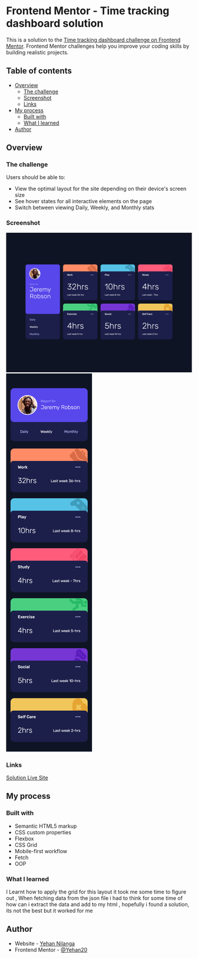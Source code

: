 # Frontend Mentor - Time tracking dashboard solution

This is a solution to the [Time tracking dashboard challenge on Frontend Mentor](https://www.frontendmentor.io/challenges/time-tracking-dashboard-UIQ7167Jw). Frontend Mentor challenges help you improve your coding skills by building realistic projects. 

## Table of contents

- [Overview](#overview)
  - [The challenge](#the-challenge)
  - [Screenshot](#screenshot)
  - [Links](#links)
- [My process](#my-process)
  - [Built with](#built-with)
  - [What I learned](#what-i-learned)
- [Author](#author)



## Overview

### The challenge

Users should be able to:

- View the optimal layout for the site depending on their device's screen size
- See hover states for all interactive elements on the page
- Switch between viewing Daily, Weekly, and Monthly stats

### Screenshot

![](UI/largescreen.png)
![](UI/smallscreen.png)


### Links

 [Solution ](https://www.frontendmentor.io/solutions/timetrackingdashboardcssgrid-rkd43C07q)
 [Live Site](https://yn-time-tracking-dashboard.netlify.app/)

## My process

### Built with

- Semantic HTML5 markup
- CSS custom properties
- Flexbox
- CSS Grid
- Mobile-first workflow
- Fetch 
- OOP 



### What I learned

I Learnt how to apply the grid for this layout it took me some time to figure out , When fetching data from the json file i had to think for some time of how can i extract the data and add to my html , hopefully i found a solution, its not the best but it worked for me



## Author

- Website - [Yehan Nilanga](https://yehan-nilanga.netlify.app/)
- Frontend Mentor - [@Yehan20](https://www.frontendmentor.io/profile/Yehan20)

